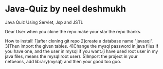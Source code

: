 # Java-Quiz by neel deshmukh
Java Quiz Using Servlet, Jsp and JSTL


Dear User when you clone the repo make your star the repo thanks.

How to install!
1]after cloning git repo
2]create a database name "javasql".
3]Then import the given tables.
4]Change the mysql password in java files if you have one, and the user in mysql if you want.(i have used root user in my java files, means the mysql root user).
5]Import the project in your netbeans, add library(mysql) and then your good too goo.
